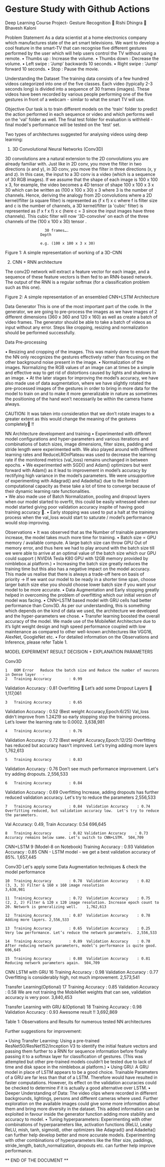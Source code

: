 # Gesture Study with Github Actions

Deep Learning Course Project- Gesture Recognition
	Rishi Dhingra 
	Bhavesh Kaloni


Problem Statement
As a data scientist at a home electronics company which manufactures state of the art smart televisions. We want to develop a cool feature in the smart-TV that can recognise five different gestures performed by the user which will help users control the TV without using a remote. 
•	Thumbs up		:  Increase the volume.
•	Thumbs down		: Decrease the volume.
•	Left swipe		: 'Jump' backwards 10 seconds.
•	Right swipe		: 'Jump' forward 10 seconds. 
•	Stop			: Pause the movie.

Understanding the Dataset
The training data consists of a few hundred videos categorized into one of the five classes. Each video (typically 2-3 seconds long) is divided into a sequence of 30 frames (images). These videos have been recorded by various people performing one of the five gestures in front of a webcam - similar to what the smart TV will use. 
 

Objective
Our task is to train different models on the 'train' folder to predict the action performed in each sequence or video and which performs well on the 'val' folder as well. The final test folder for evaluation is withheld - final model's performance will be tested on the 'test' set.

Two types of architectures suggested for analysing videos using deep learning:
1.	3D Convolutional Neural Networks (Conv3D)

3D convolutions are a natural extension to the 2D convolutions you are already familiar with. Just like in 2D conv, you move the filter in two directions (x and y), in 3D conv, you move the filter in three directions (x, y and z). In this case, the input to a 3D conv is a video (which is a sequence of 30 RGB images). If we assume that the shape of each image is 100 x 100 x 3, for example, the video becomes a 4D tensor of shape 100 x 100 x 3 x 30 which can be written as (100 x 100 x 30) x 3 where 3 is the number of channels. Hence, deriving the analogy from 2D convolutions where a 2D kernel/filter (a square filter) is represented as (f x f) x c where f is filter size and c is the number of channels, a 3D kernel/filter (a 'cubic' filter) is represented as (f x f x f) x c (here c = 3 since the input images have three channels). This cubic filter will now '3D-convolve' on each of the three channels of the (100 x 100 x 30) tensor
.


         
                      30 frames….
                    Depth
                                
                    e.g. (100 x 100 x 3 x 30)
                            


Figure 1: A simple representation of working of a 3D-CNN




2.	CNN + RNN architecture 

The conv2D network will extract a feature vector for each image, and a sequence of these feature vectors is then fed to an RNN-based network. The output of the RNN is a regular softmax (for a classification problem such as this one).

 
Figure 2: A simple representation of an ensembled CNN+LSTM Architecture

Data Generator
This is one of the most important part of the code. In the generator, we are going to pre-process the images as we have images of 2 different dimensions (360 x 360 and 120 x 160) as well as create a batch of video frames. The generator should be able to take a batch of videos as input without any error. Steps like cropping, resizing and normalization should be performed successfully.

Data Pre-processing

•	Resizing and cropping of the images. This was mainly done to ensure that the NN only recognizes the gestures effectively rather than focusing on the other background noise present in the image.
•	Normalization of the images. Normalizing the RGB values of an image can at times be a simple and effective way to get rid of distortions caused by lights and shadows in an image.
•	At the later stages for improving the model’s accuracy, we have also made use of data augmentation, where we have slightly rotated the pre-processed images of the gestures in order to bring in more data for the model to train on and to make it more generalizable in nature as sometimes the positioning of the hand won’t necessarily be within the camera frame always.
 
CAUTION:  It was taken into consideration that we don’t rotate images to a greater extent as this would change the meaning of the gestures completely !!  

NN Architecture development and training
•	Experimented with different model configurations and hyper-parameters and various iterations and combinations of batch sizes, image dimensions, filter sizes, padding and stride length were experimented with. We also played around with different learning rates and ReduceLROnPlateau was used to decrease the learning rate if the monitored metrics (val_loss) remains unchanged in between epochs.
•	We experimented with SGD() and Adam() optimizers but went forward with Adam() as it lead to improvement in model’s accuracy by rectifying high variance in the model’s parameters. We were unsupportive of experimenting with Adagrad() and Adadelta() due to the limited computational capacity as these take a lot of time to converge because of their dynamic learning rate functionalities.  
•	We also made use of Batch Normalization, pooling and dropout layers when our model started to overfit, this could be easily witnessed when our model started giving poor validation accuracy inspite of having good training accuracy . 
•	Early stopping was used to put a halt at the training process when the val_loss would start to saturate / model’s performance would stop improving.


Observations
•	It was observed that as the Number of trainable parameters increase, the model takes much more time for training.
•	Batch size ∝ GPU memory / available compute. A large batch size can throw GPU Out of memory error, and thus here we had to play around with the batch size till we were able to arrive at an optimal value of the batch size which our GPU could support ( NVIDIA Tesla K80 GPU with 12GB memory provided by nimblebox.ai platform.)
•	Increasing the batch size greatly reduces the training time but this also has a negative impact on the model accuracy. This made us realise that there is always a trade-off here on basis of priority -> If we want our model to be ready in a shorter time span, choose larger batch size else you should choose lower batch size if you want your model to be more accurate.
•	Data Augmentation and Early stopping greatly helped in overcoming the problem of overfitting which our initial version of model was facing. 
•	CNN+LSTM based model with GRU cells had better performance than Conv3D. As per our understanding, this is something which depends on the kind of data we used, the architecture we developed and the hyper-parameters we chose.
•	Transfer learning boosted the overall accuracy of the model. We made use of the MobileNet Architecture due to it’s light weight design and high speed performance coupled with low maintenance as compared to other well-known architectures like VGG16, AlexNet, GoogleNet etc. 
•	For detailed information on the Observations and Inference, please refer Table 1.


MODEL	EXPERIMENT	RESULT	DECISION + EXPLANATION	PARAMETERS








Conv3D


	1	OOM Error	Reduce the batch size and Reduce the number of neurons in Dense layer	-
	2	Training Accuracy        : 0.99
Validation Accuracy    : 0.81	Overfitting  
Let’s add some Dropout Layers 	1,117,061

	3	Training Accuracy        : 0.65
Validation Accuracy    : 0.52
(Best weight Accuracy,Epoch:6/25)
	Val_loss didn’t improve from 1.24219 so early stopping stop the training process. Let’s lower the learning rate to 0.0002.
	3,638,981

	4	Training Accuracy        : 0.76
Validation Accuracy    : 0.72
(Best weight Accuracy,Epoch:12/25)
	Overfitting has reduced but accuracy hasn't improved.  Let's trying adding more layers
 	1,762,613

	5	Training Accuracy        : 0.83
Validation Accuracy    : 0.76	Don’t see much performance improvement. Let's try adding dropouts.
	2,556,533

	6	Training Accuracy        : 0.84
Validation Accuracy    : 0.69	Overfitting Increase, adding dropouts has further reduced validation accuracy.  Let's try to reduce the parameters	2,556,533

	7	Training Accuracy        : 0.84  Validation Accuracy    : 0.74	Overfitting reduced, but validation accuracy low.  Let's try to reduce the parameters. 
Val Accuracy: 0.49, Train Accuracy: 0.54	696,645


	8	Training Accuracy        : 0.82 Validation Accuracy    : 0.73	Accuracy remains below same. Let’s switch to CNN+LSTM.	504,709

CNN+LSTM
	9
(Model-8 on Notebook)	Training Accuracy        : 0.93  Validation Accuracy    : 0.85	CNN - LSTM model - we get a best validation accuracy of 85%.	1,657,445








Conv3D	Let's apply some Data Augmentation techniques & check the model performance

	10	Training Accuracy        : 0.78  Validation Accuracy    : 0.82	(3, 3, 3) Filter & 160 x 160 image resolution
	3,638,981

	11	Training Accuracy        : 0.72  Validation Accuracy    : 0.75	(2, 2, 2) Filter & 120 x 120 image resolution. Increase epoch count to 20. Network is generalizing well.	1,762,613

	12	Training Accuracy        : 0.87  Validation Accuracy    : 0.78	Adding more layers.	2,556,533

	13	Training Accuracy        : 0.65  Validation Accuracy    : 0.25	Very low performance. Let’s reduce the network parameters.	2,556,533

	14	Training Accuracy        : 0.89  Validation Accuracy    : 0.78	After reducing network parameters, model’s performance is quite good.	696,645

	15	Training Accuracy        : 0.88  Validation Accuracy    : 0.81	Reducing network parameters again.	504,709

CNN LSTM with GRU
	16	Training Accuracy        : 0.98  Validation Accuracy    : 0.77	Overfitting is considerably high, not much improvement.	2,573,541

Transfer Learning(Optional)	17	Training Accuracy        : 0.85  Validation Accuracy    : 0.58	We are not training the MobileNet weights that can see, validation accuracy is very poor.	3,840,453

Transfer Learning with GRU &(Optional)	18	Training Accuracy        : 0.98  Validation Accuracy    : 0.93	Awesome result !!	3,692,869


Table 1: Observations and Results for numerous tested NN architectures










Further suggestions for improvement:

•	Using Transfer Learning: Using a pre-trained ResNet50/ResNet152/Inception V3 to identify the initial feature vectors and passing them further to a RNN for sequence information before finally passing it to a softmax layer for classification of gestures. (This was attempted but other pre-trained models couldn’t be tested due to lack of time and disk space in the nimblebox.ai platform.)
•	Using GRU: A GRU model in place of LSTM appears to be a good choice. Trainable Parameters of a GRU are far less than that of a LSTM. Therefore would have resulted in faster computations. However, its effect on the validation accuracies could be checked to determine if it is actually a good alternative over LSTM.
•	Deeper Understanding of Data: The video clips where recorded in different backgrounds, lightings, persons and different cameras where used. Further exploration on the available images could give some more information about them and bring more diversity in the dataset. This added information can be exploited in favour inside the generator function adding more stability and accuracy to model.
•	Tuning hyperparameters: Experimenting with other combinations of hyperparameters like, activation functions (ReLU, Leaky ReLU, mish, tanh, sigmoid), other optimizers like Adagrad() and Adadelta()  can further help develop better and more accurate models. Experimenting with other combinations of hyperparameters like the filter size, paddings, stride_length, batch_normalization, dropouts etc. can further help improve performance.




** END OF THE DOCUMENT **



